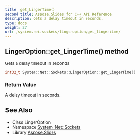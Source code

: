 ```yaml
---
title: get_LingerTime()
second_title: Aspose.Slides for C++ API Reference
description: Gets a delay timeout in seconds.
type: docs
weight: 27
url: /system.net.sockets/lingeroption/get_lingertime/
---
```

## LingerOption::get_LingerTime() method


Gets a delay timeout in seconds.

```cpp
int32_t System::Net::Sockets::LingerOption::get_LingerTime()
```


### Return Value

A delay timeout in seconds.

## See Also

* Class [LingerOption](../)
* Namespace [System::Net::Sockets](../../)
* Library [Aspose.Slides](../../../)